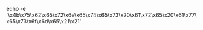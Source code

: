echo -e '\x4b\x75\x62\x65\x72\x6e\x65\x74\x65\x73\x20\x61\x72\x65\x20\x61\x77\x65\x73\x6f\x6d\x65\x21\x21'
